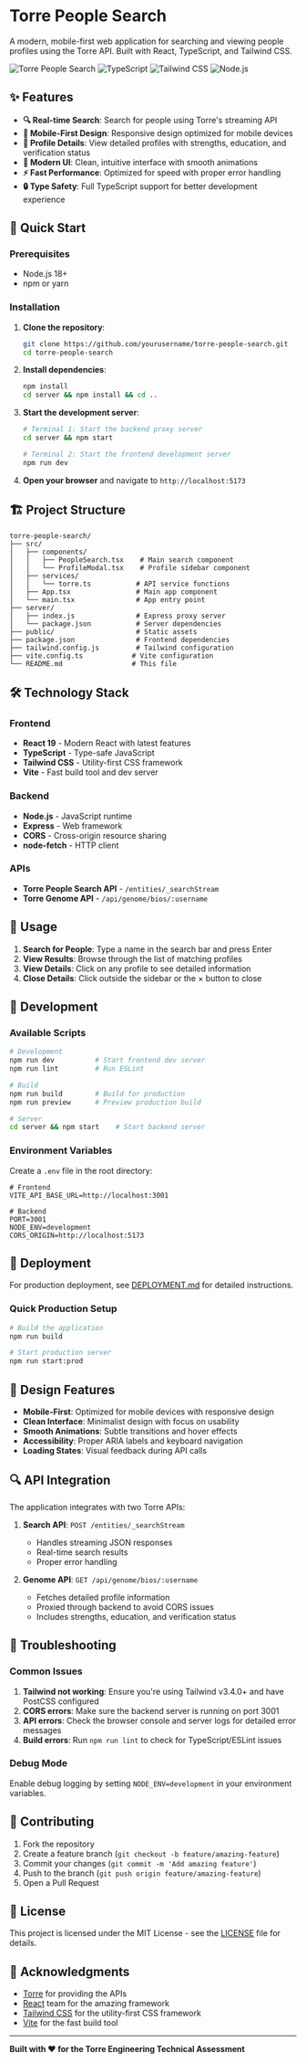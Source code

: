 # Torre People Search

A modern, mobile-first web application for searching and viewing people profiles using the Torre API. Built with React, TypeScript, and Tailwind CSS.

![Torre People Search](https://img.shields.io/badge/React-19.1.0-blue)
![TypeScript](https://img.shields.io/badge/TypeScript-5.8.3-blue)
![Tailwind CSS](https://img.shields.io/badge/Tailwind-3.4.0-38B2AC)
![Node.js](https://img.shields.io/badge/Node.js-18+-green)

## ✨ Features

- **🔍 Real-time Search**: Search for people using Torre's streaming API
- **📱 Mobile-First Design**: Responsive design optimized for mobile devices
- **👤 Profile Details**: View detailed profiles with strengths, education, and verification status
- **🎨 Modern UI**: Clean, intuitive interface with smooth animations
- **⚡ Fast Performance**: Optimized for speed with proper error handling
- **🔒 Type Safety**: Full TypeScript support for better development experience

## 🚀 Quick Start

### Prerequisites

- Node.js 18+ 
- npm or yarn

### Installation

1. **Clone the repository**:
   ```bash
   git clone https://github.com/yourusername/torre-people-search.git
   cd torre-people-search
   ```

2. **Install dependencies**:
   ```bash
   npm install
   cd server && npm install && cd ..
   ```

3. **Start the development server**:
   ```bash
   # Terminal 1: Start the backend proxy server
   cd server && npm start
   
   # Terminal 2: Start the frontend development server
   npm run dev
   ```

4. **Open your browser** and navigate to `http://localhost:5173`

## 🏗️ Project Structure

```
torre-people-search/
├── src/
│   ├── components/
│   │   ├── PeopleSearch.tsx    # Main search component
│   │   └── ProfileModal.tsx    # Profile sidebar component
│   ├── services/
│   │   └── torre.ts           # API service functions
│   ├── App.tsx                # Main app component
│   └── main.tsx               # App entry point
├── server/
│   ├── index.js               # Express proxy server
│   └── package.json           # Server dependencies
├── public/                    # Static assets
├── package.json               # Frontend dependencies
├── tailwind.config.js         # Tailwind configuration
├── vite.config.ts            # Vite configuration
└── README.md                 # This file
```

## 🛠️ Technology Stack

### Frontend
- **React 19** - Modern React with latest features
- **TypeScript** - Type-safe JavaScript
- **Tailwind CSS** - Utility-first CSS framework
- **Vite** - Fast build tool and dev server

### Backend
- **Node.js** - JavaScript runtime
- **Express** - Web framework
- **CORS** - Cross-origin resource sharing
- **node-fetch** - HTTP client

### APIs
- **Torre People Search API** - `/entities/_searchStream`
- **Torre Genome API** - `/api/genome/bios/:username`

## 📱 Usage

1. **Search for People**: Type a name in the search bar and press Enter
2. **View Results**: Browse through the list of matching profiles
3. **View Details**: Click on any profile to see detailed information
4. **Close Details**: Click outside the sidebar or the × button to close

## 🔧 Development

### Available Scripts

```bash
# Development
npm run dev          # Start frontend dev server
npm run lint         # Run ESLint

# Build
npm run build        # Build for production
npm run preview      # Preview production build

# Server
cd server && npm start    # Start backend server
```

### Environment Variables

Create a `.env` file in the root directory:

```env
# Frontend
VITE_API_BASE_URL=http://localhost:3001

# Backend
PORT=3001
NODE_ENV=development
CORS_ORIGIN=http://localhost:5173
```

## 🚀 Deployment

For production deployment, see [DEPLOYMENT.md](./DEPLOYMENT.md) for detailed instructions.

### Quick Production Setup

```bash
# Build the application
npm run build

# Start production server
npm run start:prod
```

## 🎨 Design Features

- **Mobile-First**: Optimized for mobile devices with responsive design
- **Clean Interface**: Minimalist design with focus on usability
- **Smooth Animations**: Subtle transitions and hover effects
- **Accessibility**: Proper ARIA labels and keyboard navigation
- **Loading States**: Visual feedback during API calls

## 🔍 API Integration

The application integrates with two Torre APIs:

1. **Search API**: `POST /entities/_searchStream`
   - Handles streaming JSON responses
   - Real-time search results
   - Proper error handling

2. **Genome API**: `GET /api/genome/bios/:username`
   - Fetches detailed profile information
   - Proxied through backend to avoid CORS issues
   - Includes strengths, education, and verification status

## 🐛 Troubleshooting

### Common Issues

1. **Tailwind not working**: Ensure you're using Tailwind v3.4.0+ and have PostCSS configured
2. **CORS errors**: Make sure the backend server is running on port 3001
3. **API errors**: Check the browser console and server logs for detailed error messages
4. **Build errors**: Run `npm run lint` to check for TypeScript/ESLint issues

### Debug Mode

Enable debug logging by setting `NODE_ENV=development` in your environment variables.

## 🤝 Contributing

1. Fork the repository
2. Create a feature branch (`git checkout -b feature/amazing-feature`)
3. Commit your changes (`git commit -m 'Add amazing feature'`)
4. Push to the branch (`git push origin feature/amazing-feature`)
5. Open a Pull Request

## 📄 License

This project is licensed under the MIT License - see the [LICENSE](LICENSE) file for details.

## 🙏 Acknowledgments

- [Torre](https://torre.ai) for providing the APIs
- [React](https://reactjs.org) team for the amazing framework
- [Tailwind CSS](https://tailwindcss.com) for the utility-first CSS framework
- [Vite](https://vitejs.dev) for the fast build tool

---

**Built with ❤️ for the Torre Engineering Technical Assessment**
